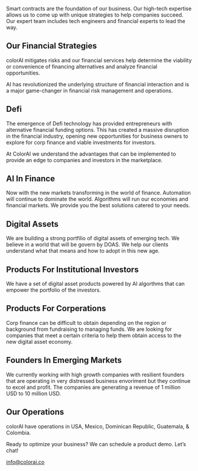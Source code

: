 Smart contracts are the foundation of our business. Our high-tech expertise allows us to come up with unique strategies to help companies succeed. Our expert team includes tech engineers and financial experts to lead the way. 

## Our Financial Strategies 

colorAI mitigates risks and our financial services help determine the viability or convenience of financing alternatives and analyze financial opportunities.

AI has revolutionized the underlying structure of financial interaction and is a major game-changer in financial risk management and operations.

## Defi

The emergence of Defi technology has provided entrepreneurs with alternative financial funding options. This has created a massive disruption in the financial industry, opening new opportunities for business owners to explore for corp finance and viable investments for investors. 

At ColorAI we understand the advantages that can be implemented  to provide an edge to companies and investors in the marketplace.


## AI In Finance

Now with the new markets transforming in the world of finance. Automation will continue to dominate the world. Algorithms will run our economies and financial markets. We provide you the best solutions catered to your needs.

## Digital Assets

We are building a strong portfilio of digital assets of emerging tech. We believe in a world that will be govern by DOAS. We help our clients understand what that means and how to adopt in this new age.

## Products For Institutional Investors

We have a set of digital asset products powered by AI algorthms that can empower the portfolio of the investors. 

## Products For Corperations

Corp finance can be difficult to obtain depending on the region or background from fundraising to managing funds. We are looking for companies that meet a certain criteria to help them obtain access to the new digital asset economy.

## Founders In Emerging Markets
We currently working with high growth companies with resilient founders that are operating in very distressed business envoriment but they continue to excel and profit. The companies are generating a revenue of 1 million USD to 10 million USD.


## Our Operations

colorAI have operations in USA, Mexico, Dominican Republic, Guatemala, & Colombia. 


Ready to optimize your business? We can schedule a product demo.
Let’s chat!

info@colorai.co
  

